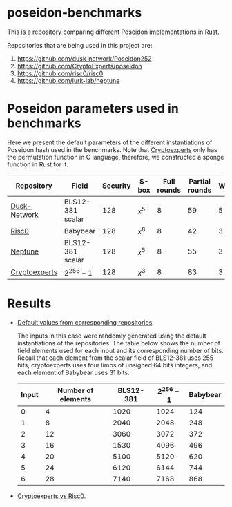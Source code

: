 # poseidon-benchmarks
This is a repository comparing different Poseidon implementations in Rust.

Repositories that are being used in this project are:
1. https://github.com/dusk-network/Poseidon252
2. https://github.com/CryptoExperts/poseidon
3. https://github.com/risc0/risc0 
4. https://github.com/lurk-lab/neptune

# Poseidon parameters used in benchmarks

Here we present the default parameters of the different instantiations of Poseidon hash used in the benchmarks. Note that [Cryptoexperts](https://github.com/CryptoExperts/poseidon) only has the permutation function in C language, therefore, we constructed a sponge function in Rust for it.


| Repository   | Field | Security | S-box | Full rounds | Partial rounds| Width|
| -------------| -------- | -------- |-------- |-------- |-------- |-------- |
| [Dusk-Network](https://github.com/dusk-network/Poseidon252) | BLS12-381 scalar     |  128    | $x^5$ |  8 | 59| 5|
| [Risc0](https://github.com/risc0/risc0)        | Babybear |  128 |  $x^8$ |  8 | 42 | 3 |
| [Neptune](https://github.com/lurk-lab/neptune)      | BLS12-381 scalar | 128 |  $x^5$ |  8 | 55 | 3 |
| [Cryptoexperts](https://github.com/CryptoExperts/poseidon)| $2^{256}-1$ | 128 |  $x^3$ |  8 | 83 | 3 |

# Results
* [Default values from corresponding repositories](https://mdvillagra.github.io/poseidon-benchmarks/Poseidon-Xeon/report/index.html).
  
  The inputs in this case were randomly generated using the default instantiations of the repositories. The table below shows the number of field elements used for each input and its corresponding number of bits. Recall that each element from the scalar field of BLS12-381 uses 255 bits, cryptoexperts uses four limbs of unsigned 64 bits integers, and each element of Babybear uses 31 bits.
  
  | Input | Number of elements | BLS12-381 | $2^{256}-1$ | Babybear |
  | ----- | ------------------ | --------- | ----------- | -------- |
  | 0     | 4                  | 1020      | 1024        | 124      |
  | 1     | 8                  | 2040      | 2048        | 248      |
  | 2     | 12                 | 3060      | 3072        | 372      |
  | 3     | 16                 | 1530      | 4096        | 496      |
  | 4     | 20                 | 5100      | 5120        | 620      |
  | 5     | 24                 | 6120      | 6144        | 744      |
  | 6     | 28                 | 7140      | 7168        | 868      |
  
* [Cryptoexperts vs Risc0](https://mdvillagra.github.io/poseidon-benchmarks/Poseidon-cryptoexperts-vs-risc0/report/index.html).

